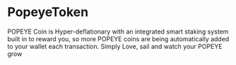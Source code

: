 # PopeyeToken
POPEYE Coin is Hyper-deflationary with an integrated smart staking system built in to reward you, so more POPEYE coins are being automatically added to your wallet each transaction. Simply Love, sail and watch your POPEYE grow
